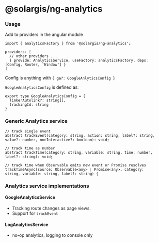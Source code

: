 # @solargis/ng-analytics


### Usage

Add to providers in the angular module
  
    import { analyticsFactory } from '@solargis/ng-analytics';
    
    providers: [
      // other providers ...
      { provide: AnalyticsService, useFactory: analyticsFactory, deps: [Config, Router, 'Window'] }
    ]  
    
Config is anything with `{ ga?: GoogleAnlyticsConfig }`

`GoogleAnalyticsConfig` is defined as:

    export type GoogleAnalyticsConfig = {
      linkerAutolink?: string[],
      trackingId: string
    }
    
### Generic Analytics service

    // track single event
    abstract trackEvent(category: string, action: string, label?: string, value?: number, nonInteractive?: boolean): void;

    // track time as number
    abstract trackTime(category: string, variable: string, time: number, label?: string): void;

    // track time when Observable emits new event or Promise resolves
    trackTimeAsync(source: Observable<any> | Promise<any>, category: string, variable: string, label?: string) {

### Analytics service implementations

#### GoogleAnalyticsService

- Tracking route changes as page views.
- Support for `trackEvent`

#### LogAnalyticsService

- no-op analytics, logging to console only
